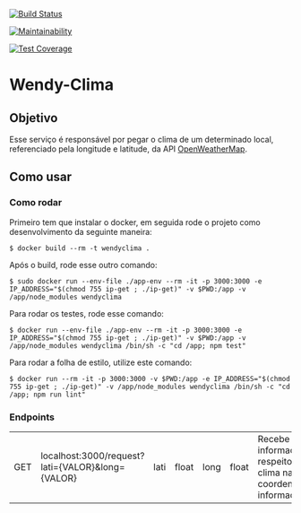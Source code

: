 [![Build Status](https://travis-ci.org/wendybot/Wendy-Clima.svg?branch=dev)](https://travis-ci.org/wendybot/Wendy-Clima)

[![Maintainability](https://api.codeclimate.com/v1/badges/68981c0a1fe08635480b/maintainability)](https://codeclimate.com/github/wendybot/Wendy-Clima/maintainability)

[![Test Coverage](https://api.codeclimate.com/v1/badges/68981c0a1fe08635480b/test_coverage)](https://codeclimate.com/github/wendybot/Wendy-Clima/test_coverage)

# Wendy-Clima

## Objetivo
Esse serviço é responsável por pegar o clima de um determinado local, referenciado pela longitude e latitude, da API [OpenWeatherMap](https://openweathermap.org).

## Como usar

### Como rodar
Primeiro tem que instalar o docker, em seguida rode o projeto como desenvolvimento da seguinte maneira:

```$ docker build --rm -t wendyclima .```

Após o build, rode esse outro comando:

```$ sudo docker run --env-file ./app-env --rm -it -p 3000:3000 -e IP_ADDRESS="$(chmod 755 ip-get ; ./ip-get)" -v $PWD:/app -v /app/node_modules wendyclima```

Para rodar os testes, rode esse comando:

```$ docker run --env-file ./app-env --rm -it -p 3000:3000 -e IP_ADDRESS="$(chmod 755 ip-get ; ./ip-get)" -v $PWD:/app -v /app/node_modules wendyclima /bin/sh -c "cd /app; npm test"```

Para rodar a folha de estilo, utilize este comando:

```$ docker run --rm -it -p 3000:3000 -v $PWD:/app -e IP_ADDRESS="$(chmod 755 ip-get ; ./ip-get)" -v /app/node_modules wendyclima /bin/sh -c "cd /app; npm run lint"```

### Endpoints
<table>
	<tr>
		<td>GET</td>
		<td>localhost:3000/request?lati={VALOR}&long={VALOR}</td>
		<td>lati</td>
		<td>float</td>
		<td>long</td>
		<td>float</td>
		<td>Recebe informação a respeito do clima nas coordenadas informadas</td>
	</tr>
</table>